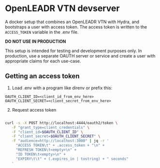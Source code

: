 # OpenLEADR VTN devserver

A docker setup that combines an OpenLEADR VTN with Hydra, and bootstraps a user with access token.
The access token is written to the `ACCESS_TOKEN` variable in the .env file.

**DO NOT USE IN PRODUCTION**

This setup is intended for testing and development purposes only. In production, use a separate OAUTH server or service and create a user with appropriate claims for each use-case.

## Getting an access token
1. Load .env with a program like direnv or prefix this:
```
OAUTH_CLIENT_ID=<client_id_from_env_here>
OAUTH_CLIENT_SECRET=<client_secret_from_env_here>
```

2. Request access token
```sh

curl -s -X POST http://localhost:4444/oauth2/token \
   -F "grant_type=client_credentials" \
   -F "client_id=$OAUTH_CLIENT_ID" \
   -F "client_secret=$OAUTH_CLIENT_SECRET" \
   -F "audience=http://localhost:3000" | jq -r '
     "ACCESS TOKEN\t" + .access_token + "\n" +
     "REFRESH TOKEN\t<empty>\n" +
     "ID TOKEN\t<empty>\n" +
     "EXPIRY\t\t" + (.expires_in | tostring) + " seconds"
   '
```